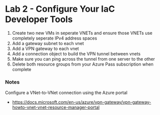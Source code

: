 # Lab 2 - Configure Your IaC Developer Tools

1. Create two new VMs in seperate VNETs and ensure those VNETs use completely seperate IPv4 address spaces
2. Add a gateway subnet to each vnet
3. Add a VPN gateway to each vnet
4. Add a connection object to build the VPN tunnel between vnets
5. Make sure you can ping across the tunnel from one server to the other
6. Delete both resource groups from your Azure Pass subscription when complete

### Notes

Configure a VNet-to-VNet connection using the Azure portal
* https://docs.microsoft.com/en-us/azure/vpn-gateway/vpn-gateway-howto-vnet-vnet-resource-manager-portal